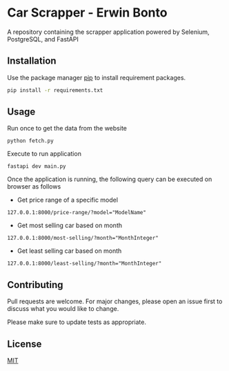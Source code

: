 # Car Scrapper - Erwin Bonto 

A repository containing the scrapper application powered by Selenium, PostgreSQL, and FastAPI

## Installation

Use the package manager [pip](https://pip.pypa.io/en/stable/) to install requirement packages.

```bash
pip install -r requirements.txt
```

## Usage
Run once to get the data from the website
```console
python fetch.py
```
Execute to run application
```console
fastapi dev main.py
```
Once the application is running, the following query can be executed on browser as follows
- Get price range of a specific model
```console
127.0.0.1:8000/price-range/?model="ModelName"
```
- Get most selling car based on month
```console
127.0.0.1:8000/most-selling/?month="MonthInteger"
```
- Get least selling car based on month
```console
127.0.0.1:8000/least-selling/?month="MonthInteger"
```
## Contributing

Pull requests are welcome. For major changes, please open an issue first
to discuss what you would like to change.

Please make sure to update tests as appropriate.

## License

[MIT](https://choosealicense.com/licenses/mit/)